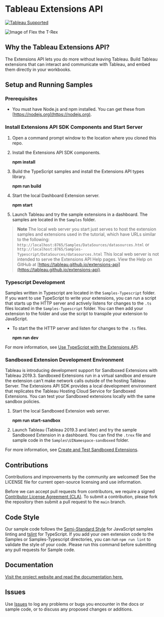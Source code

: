 # Tableau Extensions API
[![Tableau Supported](https://img.shields.io/badge/Support%20Level-Tableau%20Supported-53bd92.svg)](https://www.tableau.com/support-levels-it-and-developer-tools)

![Image of Flex the T-Rex](./assets/flex.png)

## Why the Tableau Extensions API?
The Extensions API lets you do more without leaving Tableau. Build Tableau extensions that can interact and communicate with Tableau, and embed them directly in your workbooks.

## Setup and Running Samples

### Prerequisites
* You must have Node.js and npm installed. You can get these from [https://nodejs.org](https://nodejs.org).

### Install Extensions API SDK Components and Start Server

1. Open a command prompt window to the location where you cloned this repo.

2. Install the Extensions API SDK components.

    **npm install**

3. Build the TypeScript samples and install the Extensions API types library.

   **npm run build**

4. Start the local Dashboard Extension server.

   **npm start**

5. Launch Tableau and try the sample extensions in a dashboard. The samples are located in the `Samples` folder.

 >**Note** The local web server you start just serves to host the extension samples and extensions used in the tutorial, which have URLs similar to the following: `http://localhost:8765/Samples/DataSources/datasources.html` or `http://localhost:8765/Samples-Typescript/DataSources/datasources.html`
 >   This local web server is not intended to serve the Extensions API Help pages. 
 >   View the Help on GitHub at [https://tableau.github.io/extensions-api](https://tableau.github.io/extensions-api).

### Typescript Development
Samples written in Typescript are located in the `Samples-Typescript` folder.
If you want to use TypeScript to write your extensions, you can run a script that starts up the HTTP server and actively listens for changes to the `.ts` files located in the `Samples-Typescript` folder. You can then add your extension to the folder and use the script to transpile your extension to JavaScript.

* To start the the HTTP server and listen for changes to the `.ts` files.

    **npm run dev**

For more information, see [Use TypeScript with the Extensions API](https://tableau.github.io/extensions-api/docs/trex_typescript.html).

### Sandboxed Extension Development Environment

Tableau is introducing development support for Sandboxed Extensions with Tableau 2019.3. Sandboxed Extensions run in a virtual sandbox and ensure the extension can’t make network calls outside of the hosting Tableau Server. The Extensions API SDK provides a local development environment that replicates the Tableau Hosting Cloud Service for Sandboxed Extensions. You can test your Sandboxed extensions locally with the same sandbox policies.

1. Start the local Sandboxed Extension web server.

    **npm run start-sandbox**

2. Launch Tableau (Tableau 2019.3 and later) and try the sample Sandboxed Extension in a dashboard. You can find the `.trex` file and sample code in the `Samples\UINamespace-sandboxed` folder.

For more information, see [Create and Test Sandboxed Extensions](https://tableau.github.io/extensions-api/docs/trex_sandbox_test.html).

## Contributions
Contributions and improvements by the community are welcomed!
See the LICENSE file for current open-source licensing and use information.

Before we can accept pull requests from contributors, we require a signed [Contributor License Agreement (CLA)](https://tableau.github.io/contributing.html). To submit a contribution, please fork the repository then submit a pull request to the `main` branch.

## Code Style
Our sample code follows the [Semi-Standard Style](https://github.com/Flet/semistandard) for JavaScript samples linting and [tslint](https://palantir.github.io/tslint/) for TypeScript.  If you add your own extension code to the Samples or Samples-Typescript directories, you can run `npm run lint` to validate the style of your code.  Please run this command before submitting any pull requests for Sample code.

## Documentation
[Visit the project website and read the documentation here.](https://tableau.github.io/extensions-api/)

## Issues
Use [Issues](https://github.com/tableau/extensions-api/issues) to log any problems or bugs you encounter in the docs or sample code, or to discuss any proposed changes or additions.
